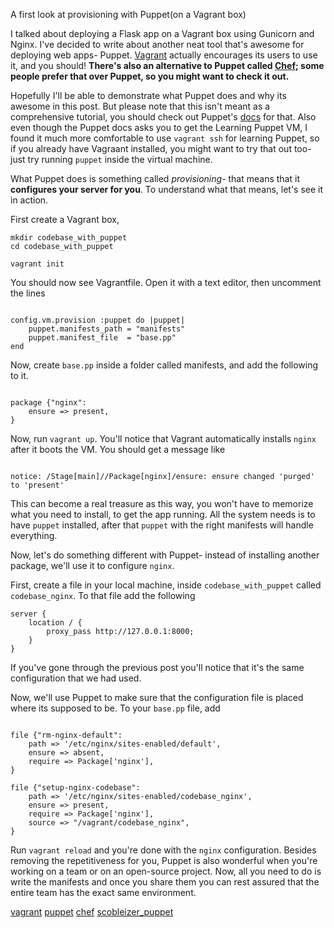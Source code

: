A first look at provisioning with Puppet(on a Vagrant box)

I talked about deploying a Flask app on a Vagrant box using Gunicorn and Nginx. I've decided to write about another neat tool that's awesome for deploying web apps- Puppet. [Vagrant](http://vagrantup.com) actually encourages its users to use it, and you should! **There's also an alternative to Puppet called [Chef](https://www.chef.io/chef/); some people prefer that over Puppet, so you might want to check it out.**

Hopefully I'll be able to demonstrate what Puppet does and why its awesome in this post. But please note that this isn't meant as a comprehensive tutorial, you should check out Puppet's [docs](https://docs.puppetlabs.com/) for that. Also even though the Puppet docs asks you to get the Learning Puppet VM, I found it much more comfortable to use `vagrant ssh` for learning Puppet, so if you already have Vagraant installed, you might want to try that out too- just try running `puppet` inside the virtual machine. 

What Puppet does is something called *provisioning*- that means that it **configures your server for you**. To understand what that means, let's see it in action.

First create a Vagrant box, 

```shell
mkdir codebase_with_puppet
cd codebase_with_puppet

vagrant init
```
	
You should now see Vagrantfile. Open it with a text editor, then uncomment the lines

```puppet

config.vm.provision :puppet do |puppet|
	puppet.manifests_path = "manifests"
	puppet.manifest_file  = "base.pp"
end

```
	
Now, create `base.pp` inside a folder called manifests, and add the following to it.

```puppet

package {"nginx":
	ensure => present,
}
```

Now, run `vagrant up`. You'll notice that Vagrant automatically installs `nginx` after it boots the VM. You should get a message like 

```shell

notice: /Stage[main]//Package[nginx]/ensure: ensure changed 'purged' to 'present'

```
	
This can become a real treasure as this way, you won't have to memorize what you need to install, to get the app running. All the system needs is to have `puppet` installed, after that `puppet` with the right manifests will handle everything. 

Now, let's do something different with Puppet- instead of installing another package, we'll use it to configure `nginx`. 

First, create a file in your local machine, inside `codebase_with_puppet` called `codebase_nginx`. To that file add the following

```nginx
server {
	location / {
		proxy_pass http://127.0.0.1:8000;
	}
}
```

If you've gone through the previous post you'll notice that it's the same configuration that we had used. 

Now, we'll use Puppet to make sure that the configuration file is placed where its supposed to be. To your `base.pp` file, add 

```puppet 

file {"rm-nginx-default":
	path => '/etc/nginx/sites-enabled/default',
	ensure => absent,
	require => Package['nginx'],
}

file {"setup-nginx-codebase":
	path => '/etc/nginx/sites-enabled/codebase_nginx',
	ensure => present,
	require => Package['nginx'],
	source => "/vagrant/codebase_nginx",
}
```
	
Run `vagrant reload` and you're done with the `nginx` configuration. Besides removing the repetitiveness for you, Puppet is also wonderful when you're working on a team or on an open-source project. Now, all you need to do is write the manifests and once you share them you can rest assured that the entire team has the exact same environment.  


[vagrant](http://vagrantup.com)
[puppet](http://docs.puppetlabs.com/)
[chef](http://www.opscode.com/chef/)
[scobleizer_puppet](http://www.youtube.com/watch?v=bP8Mtiuc8XM)
